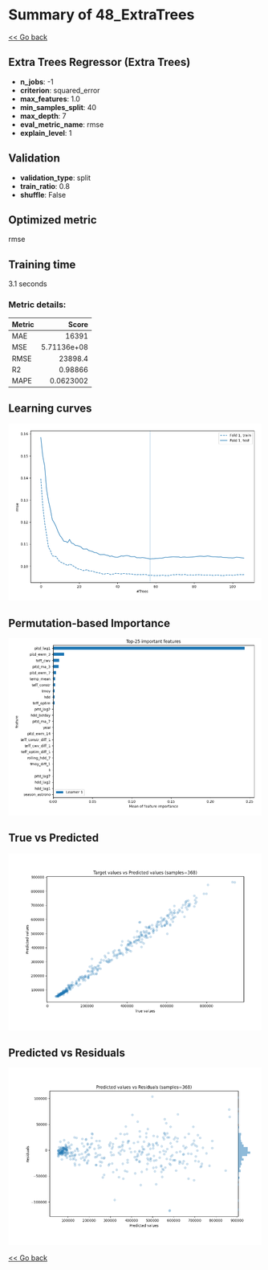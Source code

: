 # Summary of 48_ExtraTrees

[<< Go back](../README.md)


## Extra Trees Regressor (Extra Trees)
- **n_jobs**: -1
- **criterion**: squared_error
- **max_features**: 1.0
- **min_samples_split**: 40
- **max_depth**: 7
- **eval_metric_name**: rmse
- **explain_level**: 1

## Validation
 - **validation_type**: split
 - **train_ratio**: 0.8
 - **shuffle**: False

## Optimized metric
rmse

## Training time

3.1 seconds

### Metric details:
| Metric   |           Score |
|:---------|----------------:|
| MAE      | 16391           |
| MSE      |     5.71136e+08 |
| RMSE     | 23898.4         |
| R2       |     0.98866     |
| MAPE     |     0.0623002   |



## Learning curves
![Learning curves](learning_curves.png)

## Permutation-based Importance
![Permutation-based Importance](permutation_importance.png)
## True vs Predicted

![True vs Predicted](true_vs_predicted.png)


## Predicted vs Residuals

![Predicted vs Residuals](predicted_vs_residuals.png)



[<< Go back](../README.md)
